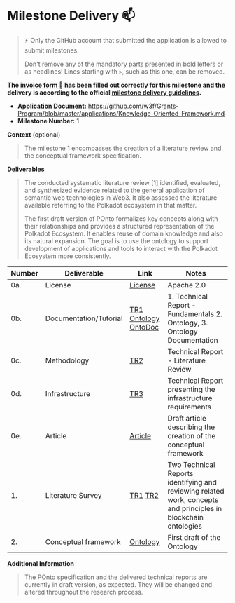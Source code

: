 # Milestone Delivery :mailbox:

> ⚡ Only the GitHub account that submitted the application is allowed to submit milestones.
>
> Don't remove any of the mandatory parts presented in bold letters or as headlines! Lines starting with `>`, such as this one, can be removed.

**The [invoice form :pencil:](https://docs.google.com/forms/d/e/1FAIpQLSfmNYaoCgrxyhzgoKQ0ynQvnNRoTmgApz9NrMp-hd8mhIiO0A/viewform) has been filled out correctly for this milestone and the delivery is according to the official [milestone delivery guidelines](https://github.com/w3f/Grants-Program/blob/master/docs/Support%20Docs/milestone-deliverables-guidelines.md).**

- **Application Document:** https://github.com/w3f/Grants-Program/blob/master/applications/Knowledge-Oriented-Framework.md
- **Milestone Number:** 1

**Context** (optional)

> The milestone 1 encompasses the creation of a literature review and the conceptual framework specification.

**Deliverables**

> The conducted systematic literature review [1] identified, evaluated, and synthesized evidence related to the general application of semantic web technologies in Web3. It also assessed the literature available referring to the Polkadot ecosystem in that matter.
>
> The first draft version of POnto formalizes key concepts along with their relationships and provides a structured representation of the Polkadot Ecosystem. It enables reuse of domain knowledge and also its natural expansion. The goal is to use the ontology to support development of applications and tools to interact with the Polkadot Ecosystem more consistently.

| Number | Deliverable            | Link                                                                                                                                                                                                                                                                                                                                         | Notes                                                                                                          |
| ------ | ---------------------- | -------------------------------------------------------------------------------------------------------------------------------------------------------------------------------------------------------------------------------------------------------------------------------------------------------------------------------------------- | -------------------------------------------------------------------------------------------------------------- |
| 0a.    | License                | [License](https://github.com/mobr-ai/POnto/blob/main/LICENSE)                                                                                                                                                                                                                                                                                | Apache 2.0                                                                                                     |
| 0b.    | Documentation/Tutorial | [TR1](https://github.com/mobr-ai/POnto/raw/main/deliverables/milestone1/TR%20-%20Blockchain%20ontology%20fundamentals%20and%20related%20work.pdf) [Ontology](https://github.com/mobr-ai/POnto/tree/main/deliverables/milestone1/pontov0) [OntoDoc](https://github.com/mobr-ai/POnto/tree/main/deliverables/milestone1/pontov0_documentation) | 1. Technical Report - Fundamentals 2. Ontology, 3. Ontology Documentation                                      |
| 0c.    | Methodology            | [TR2](https://github.com/mobr-ai/POnto/raw/main/deliverables/milestone1/TR%20-%20Systematic%20literature%20review.pdf)                                                                                                                                                                                                                       | Technical Report - Literature Review                                                                           |
| 0d.    | Infrastructure         | [TR3](https://github.com/mobr-ai/POnto/raw/main/deliverables/milestone1/TR%20-%20Infrastructure%20requirements.pdf)                                                                                                                                                                                                                          | Technical Report presenting the infrastructure requirements                                                    |
| 0e.    | Article                | [Article](https://github.com/mobr-ai/POnto/raw/main/deliverables/milestone1/Article%20-%20POnto.pdf)                                                                                                                                                                                                                                         | Draft article describing the creation of the conceptual framework                                              |
| 1.     | Literature Survey      | [TR1](https://github.com/mobr-ai/POnto/raw/main/deliverables/milestone1/TR%20-%20Blockchain%20ontology%20fundamentals%20and%20related%20work.pdf) [TR2](https://github.com/mobr-ai/POnto/raw/main/deliverables/milestone1/TR%20-%20Systematic%20literature%20review.pdf)                                                                     | Two Technical Reports identifying and reviewing related work, concepts and principles in blockchain ontologies |
| 2.     | Conceptual framework   | [Ontology](https://github.com/mobr-ai/POnto/tree/main/deliverables/milestone1/pontov0)                                                                                                                                                                                                                                                       | First draft of the Ontology                                                                                    |

**Additional Information**

> The POnto specification and the delivered technical reports are currently in draft version, as expected. They will be changed and altered throughout the research process.
